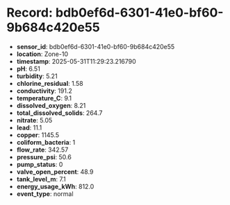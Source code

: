# Record: bdb0ef6d-6301-41e0-bf60-9b684c420e55

- **sensor_id**: bdb0ef6d-6301-41e0-bf60-9b684c420e55
- **location**: Zone-10
- **timestamp**: 2025-05-31T11:29:23.216790
- **pH**: 6.51
- **turbidity**: 5.21
- **chlorine_residual**: 1.58
- **conductivity**: 191.2
- **temperature_C**: 9.1
- **dissolved_oxygen**: 8.21
- **total_dissolved_solids**: 264.7
- **nitrate**: 5.05
- **lead**: 11.1
- **copper**: 1145.5
- **coliform_bacteria**: 1
- **flow_rate**: 342.57
- **pressure_psi**: 50.6
- **pump_status**: 0
- **valve_open_percent**: 48.9
- **tank_level_m**: 7.1
- **energy_usage_kWh**: 812.0
- **event_type**: normal